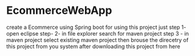 # EcommerceWebApp

create a Ecommerce using Spring boot 
for using this project just 
step 1- open eclipse
step- 2- in file explorer  search for maven project 
step 3 - in maven project select existing maven project then brouse the direcetry of this project from you system after downloading this project from here
